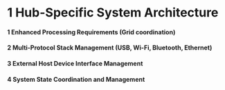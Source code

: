 # 1 Hub-Specific System Architecture


#### 1 Enhanced Processing Requirements (Grid coordination)


#### 2 Multi-Protocol Stack Management (USB, Wi-Fi, Bluetooth, Ethernet)


#### 3 External Host Device Interface Management


#### 4 System State Coordination and Management

